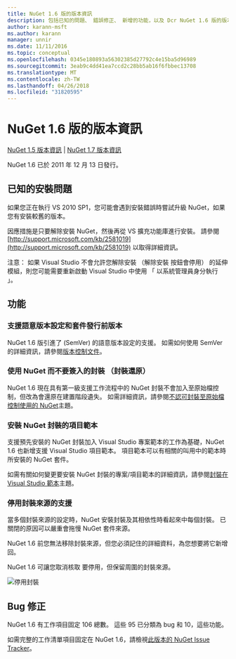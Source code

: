 ```yaml
---
title: NuGet 1.6 版的版本資訊
description: 包括已知的問題、 錯誤修正、 新增的功能，以及 Dcr NuGet 1.6 版的版本資訊。
author: karann-msft
ms.author: karann
manager: unnir
ms.date: 11/11/2016
ms.topic: conceptual
ms.openlocfilehash: 0345e180893a56302385d27792c4e15ba5d96989
ms.sourcegitcommit: 3eab9c4dd41ea7ccd2c28bb5ab16f6fbbec13708
ms.translationtype: MT
ms.contentlocale: zh-TW
ms.lasthandoff: 04/26/2018
ms.locfileid: "31820595"
---
```

 # <a name="nuget-16-release-notes"></a>NuGet 1.6 版的版本資訊

[NuGet 1.5 版本資訊](../release-notes/nuget-1.5.md) | [NuGet 1.7 版本資訊](../release-notes/nuget-1.7.md)

NuGet 1.6 已於 2011 年 12 月 13 日發行。

## <a name="known-installation-issue"></a>已知的安裝問題
如果您正在執行 VS 2010 SP1，您可能會遇到安裝錯誤時嘗試升級 NuGet，如果您有安裝較舊的版本。

因應措施是只要解除安裝 NuGet，然後再從 VS 擴充功能庫進行安裝。  請參閱 [http://support.microsoft.com/kb/2581019](http://support.microsoft.com/kb/2581019) 以取得詳細資訊。

注意： 如果 Visual Studio 不會允許您解除安裝 （解除安裝 按鈕會停用） 的延伸模組，則您可能需要重新啟動 Visual Studio 中使用 「 以系統管理員身分執行 」。

## <a name="features"></a>功能

### <a name="support-for-semantic-versioning-and-prerelease-packages"></a>支援語意版本設定和套件發行前版本
NuGet 1.6 版引進了 (SemVer) 的語意版本設定的支援。 如需如何使用 SemVer 的詳細資訊，請參閱[版本控制文件](../create-packages/prerelease-packages.md)。

### <a name="using-nuget-without-checking-in-packages-package-restore"></a>使用 NuGet 而不要簽入的封裝 （封裝還原）
NuGet 1.6 現在具有第一級支援工作流程中的 NuGet 封裝不會加入至原始檔控制，但改為會還原在建置階段遺失。 如需詳細資訊，請參閱[不認可封裝至原始檔控制使用的 NuGet](../consume-packages/packages-and-source-control.md)主題。

### <a name="item-templates-that-install-nuget-packages"></a>安裝 NuGet 封裝的項目範本
支援預先安裝的 NuGet 封裝加入 Visual Studio 專案範本的工作為基礎，NuGet 1.6 也新增支援 Visual Studio 項目範本。 項目範本可以有相關的叫用中的範本時所安裝的 NuGet 套件。

如需有關如何變更要安裝 NuGet 封裝的專案/項目範本的詳細資訊，請參閱[封裝在 Visual Studio 範本](../visual-studio-extensibility/visual-studio-templates.md)主題。

### <a name="support-for-disabling-package-sources"></a>停用封裝來源的支援
當多個封裝來源的設定時，NuGet 安裝封裝及其相依性時看起來中每個封裝。 已關閉的原因可以嚴重會拖慢 NuGet 套件來源。

NuGet 1.6 前您無法移除封裝來源，但您必須記住的詳細資料，為您想要將它新增回。

NuGet 1.6 可讓您取消核取 要停用，但保留周圍的封裝來源。

![停用封裝](./media/package-source-with-disabled-source.png)

## <a name="bug-fixes"></a>Bug 修正
NuGet 1.6 有工作項目固定 106 總數。 這些 95 已分類為 bug 和 10，這些功能。

如需完整的工作清單項目固定在 NuGet 1.6，請檢視[此版本的 NuGet Issue Tracker](http://nuget.codeplex.com/workitem/list/advanced?keyword=&status=Closed&type=All&priority=All&release=NuGet%201.6&assignedTo=All&component=All&sortField=Votes&sortDirection=Descending&page=0)。
